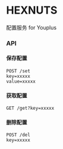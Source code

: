 HEXNUTS
===

配置服务 for Youplus

### API

#### 保存配置

```
POST /set
key=xxxxx
value=xxxxx
```

#### 获取配置

```
GET /get?key=xxxxx
```

#### 删除配置

```
POST /del
key=xxxxx
```
